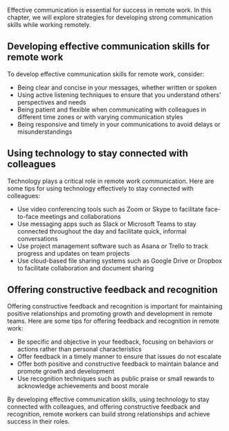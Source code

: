 
Effective communication is essential for success in remote work. In this chapter, we will explore strategies for developing strong communication skills while working remotely.

Developing effective communication skills for remote work
---------------------------------------------------------

To develop effective communication skills for remote work, consider:

* Being clear and concise in your messages, whether written or spoken
* Using active listening techniques to ensure that you understand others' perspectives and needs
* Being patient and flexible when communicating with colleagues in different time zones or with varying communication styles
* Being responsive and timely in your communications to avoid delays or misunderstandings

Using technology to stay connected with colleagues
--------------------------------------------------

Technology plays a critical role in remote work communication. Here are some tips for using technology effectively to stay connected with colleagues:

* Use video conferencing tools such as Zoom or Skype to facilitate face-to-face meetings and collaborations
* Use messaging apps such as Slack or Microsoft Teams to stay connected throughout the day and facilitate quick, informal conversations
* Use project management software such as Asana or Trello to track progress and updates on team projects
* Use cloud-based file sharing systems such as Google Drive or Dropbox to facilitate collaboration and document sharing

Offering constructive feedback and recognition
----------------------------------------------

Offering constructive feedback and recognition is important for maintaining positive relationships and promoting growth and development in remote teams. Here are some tips for offering feedback and recognition in remote work:

* Be specific and objective in your feedback, focusing on behaviors or actions rather than personal characteristics
* Offer feedback in a timely manner to ensure that issues do not escalate
* Offer both positive and constructive feedback to maintain balance and promote growth and development
* Use recognition techniques such as public praise or small rewards to acknowledge achievements and boost morale

By developing effective communication skills, using technology to stay connected with colleagues, and offering constructive feedback and recognition, remote workers can build strong relationships and achieve success in their roles.
